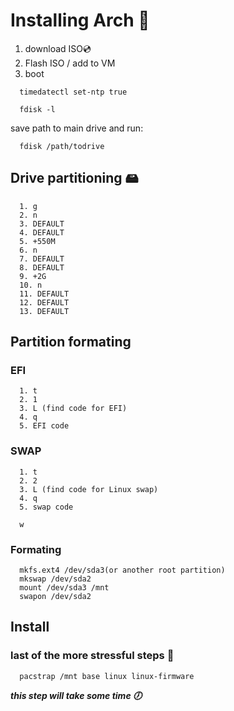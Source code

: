 # Installing Arch 🐧
  1. download ISO💿
  2. Flash ISO / add to VM
  3. boot


```
  timedatectl set-ntp true
```

```
  fdisk -l
```
save path to main drive and run:
```
  fdisk /path/todrive
```
## Drive partitioning 🖴
```
  1. g
  2. n
  3. DEFAULT
  4. DEFAULT
  5. +550M
  6. n
  7. DEFAULT
  8. DEFAULT
  9. +2G
  10. n
  11. DEFAULT
  12. DEFAULT
  13. DEFAULT  
```
## Partition formating
### EFI
```
  1. t
  2. 1
  3. L (find code for EFI)
  4. q
  5. EFI code
```
### SWAP
```
  1. t
  2. 2
  3. L (find code for Linux swap)
  4. q
  5. swap code
```

```
  w
```
### Formating
```
  mkfs.ext4 /dev/sda3(or another root partition)
  mkswap /dev/sda2
  mount /dev/sda3 /mnt
  swapon /dev/sda2  
```

## Install 
### last of the more stressful steps 🎉
```
  pacstrap /mnt base linux linux-firmware
```
***this step will take some time 🕖***
